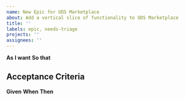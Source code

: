 ```yaml
---
name: New Epic for UDS Marketplace
about: Add a vertical slice of functionality to UDS Marketplace
title: ''
labels: epic, needs-triage
projects: ''
assignees: ''
---
```


**As** <!-- Persona -->
**I want** <!-- Some tool/resource/solution -->
**So that** <!-- I can achieve my outcome/objective -->

## Acceptance Criteria
**Given** <!-- Some state -->
**When** <!-- Some action is taken -->
**Then** <!-- Some outcome should occur -->

```[tasklist]

```